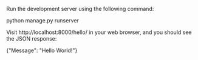Run the development server using the following command:

python manage.py runserver

Visit http://localhost:8000/hello/ in your web browser, and you should see the JSON response:

{"Message": "Hello World!"}
